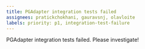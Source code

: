 ```yaml
---
title: PGAdapter integration tests failed
assignees: pratickchokhani, gauravsnj, olavloite
labels: priority: p1, integration-test-failure
---
```

PGAdapter integration tests failed. Please investigate!
